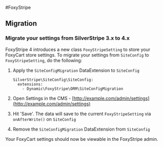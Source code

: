 #FoxyStripe

## Migration

### Migrate your settings from SilverStripe 3.x to 4.x

FoxyStripe 4 introduces a new class `FoxyStripeSetting` to store your FoxyCart store settings. To migrate your settings from `SiteConfig` to `FoxyStripeSetting`, do the following:

1. Apply the `SiteConfigMigration` DataExtension to `SiteConfig`

	```
	SilverStripe\SiteConfig\SiteConfig:
  	  extensions:
  	    - Dynamic\FoxyStripe\ORM\SiteConfigMigration
	```
2. Open Settings in the CMS - [http://example.com/admin/settings](http://example.com/admin/settings)	
3. Hit 'Save'. The data will save to the current `FoxyStripeSetting` via `onAfterWrite()` on `SiteConfig`
4. Remove the `SiteConfigMigration` DataExtension from `SiteConfig`

Your FoxyCart settings should now be viewable in the FoxyStripe admin.